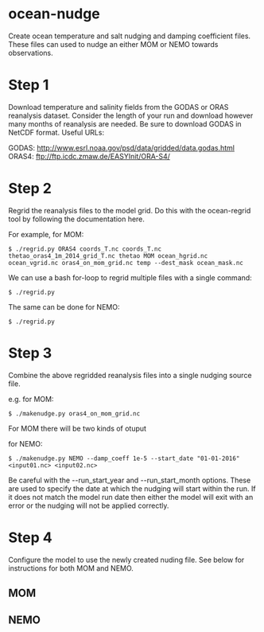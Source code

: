 # ocean-nudge

Create ocean temperature and salt nudging and damping coefficient files. These files can used to nudge an either MOM or NEMO towards observations.

# Step 1

Download temperature and salinity fields from the GODAS or ORAS reanalysis dataset. Consider the length of your run and download however many months of reanalysis are needed. Be sure to download GODAS in NetCDF format. Useful URLs:

GODAS: http://www.esrl.noaa.gov/psd/data/gridded/data.godas.html
ORAS4: ftp://ftp.icdc.zmaw.de/EASYInit/ORA-S4/

# Step 2

Regrid the reanalysis files to the model grid. Do this with the ocean-regrid tool by following the documentation here.

For example, for MOM:
```
$ ./regrid.py ORAS4 coords_T.nc coords_T.nc thetao_oras4_1m_2014_grid_T.nc thetao MOM ocean_hgrid.nc ocean_vgrid.nc oras4_on_mom_grid.nc temp --dest_mask ocean_mask.nc
```

We can use a bash for-loop to regrid multiple files with a single command:
```
$ ./regrid.py
```

The same can be done for NEMO:

```
$ ./regrid.py
```

# Step 3

Combine the above regridded reanalysis files into a single nudging source file.

e.g. for MOM:
```
$ ./makenudge.py oras4_on_mom_grid.nc
```

For MOM there will be two kinds of otuput

for NEMO:
```
$ ./makenudge.py NEMO --damp_coeff 1e-5 --start_date "01-01-2016" <input01.nc> <input02.nc>
```

Be careful with the --run_start_year and --run_start_month options. These are used to specify the date at which the nudging will start within the run. If it does not match the model run date then either the model will exit with an error or the nudging will not be applied correctly.

# Step 4

Configure the model to use the newly created nuding file. See below for instructions for both MOM and NEMO.

## MOM

## NEMO

